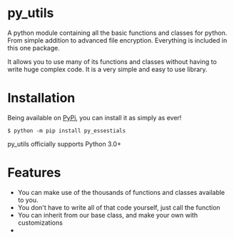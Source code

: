 # py_utils
A python module containing all the basic functions and classes for python. From simple addition to advanced file encryption. Everything is included in this one package.

It allows you to use many of its functions and classes without having to write huge complex code. It is a very simple and easy to use library. 

# Installation
Being available on [PyPi](https://pypi.org), you can install it as simply as ever!
```
$ python -m pip install py_essestials
```
py_utils officially supports Python 3.0+

# Features
- You can make use of the thousands of functions and classes available to you.
- You don't have to write all of that code yourself, just call the function
- You can inherit from our base class, and make your own with customizations
- 
